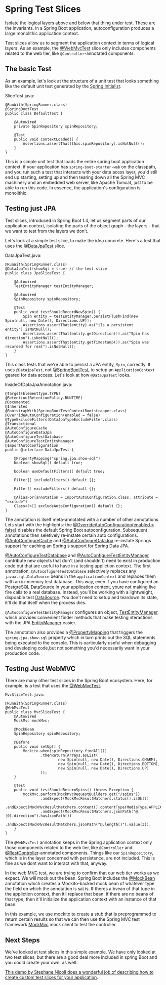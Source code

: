 # Spring Test Slices

Isolate the logical layers above and below that thing under test. These are the invariants. In a Spring Boot application, autoconfiguration produces a large monolithic application context.

Test slices allow us to segment the application context in terms of logical layers. As an example, the [@WebMvcTest](https://docs.spring.io/spring-boot/docs/current/api/org/springframework/boot/test/autoconfigure/web/servlet/WebMvcTest.html) slice only includes components related to the web tier, like `@Controller`-annotated components.

## The basic Test

As an example, let's look at the structure of a unit test that looks something like the default unit test generated by the [Spring Initializr](http://start.spring.io). 

SliceTest.java:

    @RunWith(SpringRunner.class)
    @SpringBootTest
    public class DefaultTest {

        @Autowired
        private SpinRepository spinRepository;

        @Test
        public void contextLoaded() {
            Assertions.assertThat(this.spinRepository).isNotNull();
        }
    }

This is a simple unit test that loads the entire spring boot application context. if your application has `spring-boot-starter-web` on the classpath, and you run such a test that interacts with your data acess layer, you'd still end up starting, setting up and then tearing down all the Spring MVC machinery and an embedded web server, like Apache Tomcat, just to be able to run this code. In essence, the application's configuration is monolithic.

## Testing just JPA

Test slices, introduced in Spring Boot 1.4, let us segment parts of our application context, isolating the parts of the object graph - the layers - that we want to test from the layers we don't.

Let's look at a simple test slice, to make the idea concrete. Here's a test that uses the [@DataJpaTest](https://docs.spring.io/spring-boot/docs/current/api/org/springframework/boot/test/autoconfigure/orm/jpa/DataJpaTest.html) slice.

DataJpaTest.java:

    @RunWith(SpringRunner.class)
    @DataJpaTest(showSql = true) // the test slice
    public class JpaSliceTest {

        @Autowired
        TestEntityManager testEntityManager;

        @Autowired
        SpinRepository spinRepository;

        @Test
        public void testShouldRecordNewSpin() {
            Spin entity = testEntityManager.persistFlushFind(new Spin(null, new Date(), Directions.UP));
            Assertions.assertThat(entity).as("iIs a persistent entity").isNotNull();
            Assertions.assertThat(entity.getDirection()).as("Spin has direction").isNotNull();
            Assertions.assertThat(entity.getTimestamp()).as("Spin was recorded for real").isNotNull();
        }
    }

This class tests that we're able to persist a JPA entity, `Spin`, correctly. It uses `@DatajpaTest`, not [@SpringBootTest](https://docs.spring.io/spring-boot/docs/current/api/org/springframework/boot/test/context/SpringBootTest.html), to setup an `ApplicationContext` geared for data access. Let's look at how `@DataJpaTest` looks.

InsideOfDataJpaAnnotation.java:

    @Target(ElementType.TYPE)
    @Retention(RetentionPolicy.RUNTIME)
    @Documented
    @Inherited
    @BootstrapWith(SpringBootTestContextBootstrapper.class)
    @OverrideAutoConfiguration(enabled = false)
    @TypeExcludeFilters(DataJpaTypeExcludeFilter.class)
    @Transactional
    @AutoConfigureCache
    @AutoConfigureDataJpa
    @AutoConfigureTestDatabase
    @AutoConfigureTestEntityManager
    @ImportAutoConfiguration
    public @interface DataJpaTest {

        @PropertyMapping("spring.jpa.show-sql")
        boolean showSql() default true;

        boolean useDefaultFilters() default true; 

        Filter[] includeFilters() default {};

        Filter[] excludeFilters() default {};

        @AliasFor(annotation = ImportAutoConfiguration.class, attribute = "exclude")
        Class<?>[] excludeAutoConfiguration() default {};
    }

The annotation is itself meta-annotated with a number of other annotations. Lets start with the highlights: the [@OverrideAutoConfiguration(enabled = false)](https://docs.spring.io/spring-boot/docs/current/api/org/springframework/boot/test/autoconfigure/OverrideAutoConfiguration.html) disables the default Spring Boot autoconfiguration. Subsequent annotations then seletively re-instate certain auto configurations. [@AutoConfigureCache](https://docs.spring.io/spring-boot/docs/current/api/org/springframework/boot/test/autoconfigure/core/AutoConfigureCache.html) and [@AutoConfigureDataJpa](https://docs.spring.io/spring-boot/docs/current/api/org/springframework/boot/test/autoconfigure/orm/jpa/AutoConfigureDataJpa.html) re-instate Springs support for caching an Spring s support for Spring Data JPA.

[@AutoConfigureTestDatabase](https://docs.spring.io/spring-boot/docs/current/api/org/springframework/boot/test/autoconfigure/jdbc/AutoConfigureTestDatabase.html) and [@AutoConfigureTestEntityManager](https://docs.spring.io/spring-boot/docs/current/api/org/springframework/boot/test/autoconfigure/orm/jpa/AutoConfigureTestEntityManager.html) contribute new objects that don't (and shouldn't) need to exist in production code but that are useful to have in a testing appliction context. The first annotration, `@AutocofugureTestDatabase` selectively replaces any `javax.sql.DataSource` beans in the `applicationContext` and replaces them with an in-memory test database. This way, even if you have configured an PostgreSQL DataSource in your application context, youre not making live fire calls to a real database. Instead, you'll be working with a lightweight, dispoable test [DataSource](https://docs.oracle.com/javase/7/docs/api/javax/sql/DataSource.html). You don't need to setup and teardown its state, it'll do that itself when the process dies.

`@AutoconfigureTestEntityManager` configures an object, [TestEntityManager](https://docs.spring.io/spring-boot/docs/current/api/org/springframework/boot/test/autoconfigure/orm/jpa/TestEntityManager.html), which provides convenient finder methods that make testing nteractions with the JPA [EntityManager](https://docs.oracle.com/javaee/7/api/javax/persistence/EntityManager.html) easier.

The annotation also provides a [@PropertyMapping](https://docs.spring.io/spring-boot/docs/current/api/org/springframework/boot/test/autoconfigure/properties/PropertyMapping.html) that triggers the `spring.jpa.show-sql` property which in turn prints out the SQL statements being executed to the console. This is oarticularly useful when debugging and developing code,but not something you'd necessarily want in your production code.

## Testing Just WebMVC

There are many other test slices in the Spring Boot ecosystem. Here, for example, is a test that uses the [@WebMvcTest](https://docs.spring.io/spring-boot/docs/current/api/org/springframework/boot/test/autoconfigure/web/servlet/WebMvcTest.html).

    MvcSliceTest.java:

    @RunWith(SpringRunner.class)
    @WebMvcTest
    public class MvcSliceTest {
        @Autowired
        MockMvc mockMvc;

        @MockBean
        SpinRepository spinRepository;

        @Before
        public void setUp() {
            Mockito.when(spinRepository.findAll())
                    .thenReturn(Arrays.asList(
                            new Spin(null, new Date(), Directions.CHARM),
                            new Spin(null, new Date(), Directions.BOTTOM),
                            new Spin(null, new Date(), Directions.UP)
                    ));
        }

        @Test
        public void testShouldReturnSpins() throws Exception {
            mockMvc.perform(MockMvcRequestBuilders.get("/spins"))
                    .andExpect(MockMvcResultMatchers.status().isOk())
                    .andExpect(MockMvcResultMatchers.content().contentType(MediaType.APPLICATION_JSON_UTF8_VALUE))
                    .andExpect(MockMvcResultMatchers.jsonPath("@.[0].direction").hasJsonPath())
                    .andExpect(MockMvcResultMatchers.jsonPath("@.length()").value(3));
        }
    }

The `@WebMvcTest` annotation keeps in the Spring application context only those components related to the web tier, like `@Controller` and [@RestController](https://docs.spring.io/spring-framework/docs/current/javadoc-api/org/springframework/web/bind/annotation/RestController.html)-annotated components. Things like our `SpinRepository`, which is in the layer concerned with persistence, are not included. This is fine as we dont want to interact with that, anyway.

In the web MVC test, we are trying to confirm that our web tier works as we expect. We will mock out the bean. Spring Boot includes the [@MockBean](https://docs.spring.io/spring-boot/docs/current/api/org/springframework/boot/test/mock/mockito/MockBean.html) annotation which creates a Mockito-backed mock bean of whatever type the field on which the annotation is sat is. If theres a bvean of that tupe in the appliction context, then itll replace that bean. if there are no beans of that type, then it'll initialize the application context with an instance of that bean.

In this example, we use mockito to create a stub that is preprogrammed to return certain results so that we can then use the Spring MVC test framework [MockMvc](https://docs.spring.io/spring-framework/docs/current/javadoc-api/org/springframework/test/web/servlet/MockMvc.html) mock client to test the controller.

## Next Steps

We've looked at test slices in this simple example. We have only looked at two test slices, but there are a good deal more included in spring Boot and you could create your own, as well.

[This demo by Stephane Nicoll does a wonderful job of describing how to create custom test slices for your application](https://spring.io/blog/2016/08/30/custom-test-slice-with-spring-boot-1-4).

